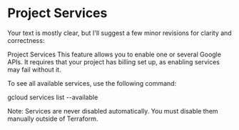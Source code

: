 # Project Services

Your text is mostly clear, but I'll suggest a few minor revisions for clarity and correctness:

Project Services
This feature allows you to enable one or several Google APIs. It requires that your project has billing set up, as enabling services may fail without it.

To see all available services, use the following command:

gcloud services list --available

Note: Services are never disabled automatically. You must disable them manually outside of Terraform.
